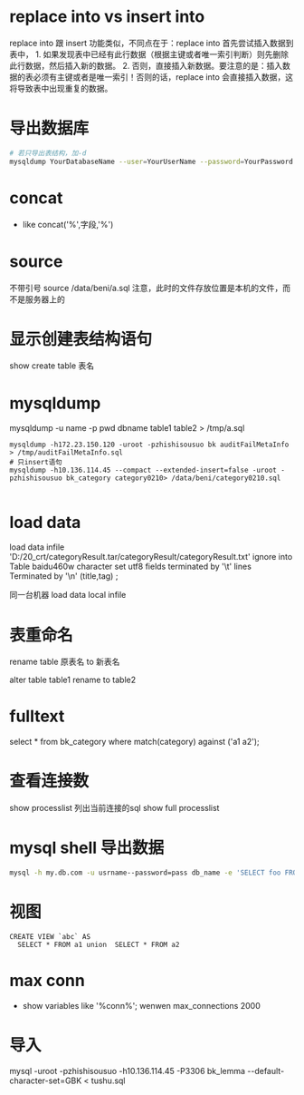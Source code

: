 # replace into vs insert into

replace into 跟 insert 功能类似，不同点在于：replace into 首先尝试插入数据到表中， 1. 如果发现表中已经有此行数据（根据主键或者唯一索引判断）则先删除此行数据，然后插入新的数据。 2. 否则，直接插入新数据。要注意的是：插入数据的表必须有主键或者是唯一索引！否则的话，replace into 会直接插入数据，这将导致表中出现重复的数据。

# 导出数据库
```Bash
# 若只导出表结构，加-d
mysqldump YourDatabaseName --user=YourUserName --password=YourPassword 
```

# concat

* like concat('%',字段,'%')

# source
  不带引号
  source /data/beni/a.sql 注意，此时的文件存放位置是本机的文件，而不是服务器上的

# 显示创建表结构语句
  show create table 表名

# mysqldump

mysqldump -u name -p pwd dbname table1 table2 > /tmp/a.sql
```
mysqldump -h172.23.150.120 -uroot -pzhishisousuo bk auditFailMetaInfo > /tmp/auditFailMetaInfo.sql
# 只insert语句
mysqldump -h10.136.114.45 --compact --extended-insert=false -uroot -pzhishisousuo bk_category category0210> /data/beni/category0210.sql


```

# load data

load data infile 'D:/20_crt/categoryResult.tar/categoryResult/categoryResult.txt' ignore into Table baidu460w character set utf8 fields terminated by '\t' lines Terminated by '\n' (title,tag) ;

同一台机器  load  data local infile

# 表重命名
  rename table 原表名 to 新表名

  alter table table1 rename to table2
# fulltext

select * from bk_category where match(category) against ('a1 a2');

# 查看连接数
  show processlist   列出当前连接的sql
  show full processlist

# mysql shell 导出数据
```Bash
mysql -h my.db.com -u usrname--password=pass db_name -e 'SELECT foo FROM bar' > /tmp/myfile.txt
```

# 视图
```
CREATE VIEW `abc` AS
  SELECT * FROM a1 union  SELECT * FROM a2

```
# max conn
* show variables like '%conn%'; wenwen max_connections 2000

# 导入
 mysql -uroot -pzhishisousuo -h10.136.114.45  -P3306 bk_lemma --default-character-set=GBK  < tushu.sql

